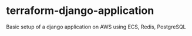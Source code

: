 # terraform-django-application
Basic setup of a django application on AWS using ECS, Redis, PostgreSQL
